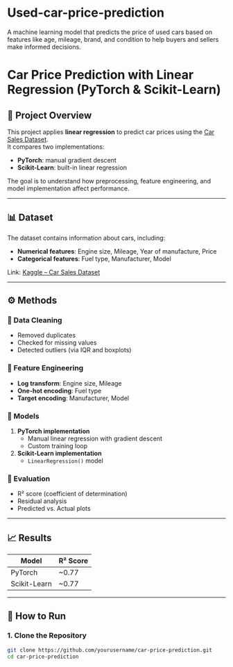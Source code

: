 # Used-car-price-prediction
A machine learning model that predicts the price of used cars based on features like age, mileage, brand, and condition to help buyers and sellers make informed decisions.
# Car Price Prediction with Linear Regression (PyTorch & Scikit-Learn)

## 📌 Project Overview
This project applies **linear regression** to predict car prices using the [Car Sales Dataset](https://www.kaggle.com/datasets/gagandeep16/car-sales).  
It compares two implementations:
- **PyTorch**: manual gradient descent
- **Scikit-Learn**: built-in linear regression

The goal is to understand how preprocessing, feature engineering, and model implementation affect performance.

---

## 📊 Dataset
The dataset contains information about cars, including:
- **Numerical features**: Engine size, Mileage, Year of manufacture, Price
- **Categorical features**: Fuel type, Manufacturer, Model

Link: [Kaggle – Car Sales Dataset](https://www.kaggle.com/datasets/gagandeep16/car-sales)

---

## ⚙️ Methods

### 🔹 Data Cleaning
- Removed duplicates
- Checked for missing values
- Detected outliers (via IQR and boxplots)

### 🔹 Feature Engineering
- **Log transform**: Engine size, Mileage  
- **One-hot encoding**: Fuel type  
- **Target encoding**: Manufacturer, Model  

### 🔹 Models
1. **PyTorch implementation**  
   - Manual linear regression with gradient descent  
   - Custom training loop  
2. **Scikit-Learn implementation**  
   - `LinearRegression()` model  

### 🔹 Evaluation
- R² score (coefficient of determination)  
- Residual analysis  
- Predicted vs. Actual plots  

---

## 📈 Results

| Model         | R² Score |
|---------------|----------|
| PyTorch       | ~0.77    |
| Scikit-Learn  | ~0.77    |


---

## 🚀 How to Run

### 1. Clone the Repository
```bash
git clone https://github.com/yourusername/car-price-prediction.git
cd car-price-prediction

